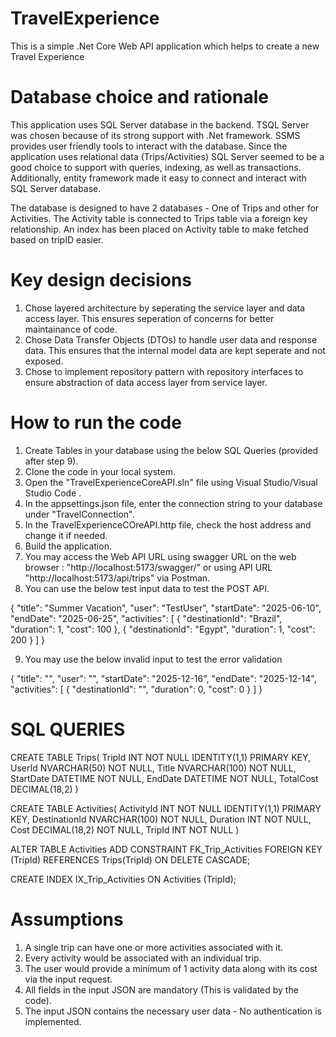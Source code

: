 # TravelExperience
This is a simple .Net Core Web API application which helps to create a new Travel Experience

# Database choice and rationale
This application uses SQL Server database in the backend. TSQL Server was chosen because of its strong support with .Net framework. SSMS provides user friendly tools to interact with the database. Since the application uses relational data (Trips/Activities) SQL Server seemed to be a good choice to support with queries, indexing, as well as transactions. Additionally, entity framework made it easy to connect and interact with SQL Server database.

The database is designed to have 2 databases - One of Trips and other for Activities. The Activity table is connected to Trips table via a foreign key relationship. An index has been placed on Activity table to make fetched based on tripID easier.


# Key design decisions
1. Chose layered architecture by seperating the service layer and data access layer. This ensures seperation of concerns for better maintainance of code.
2. Chose Data Transfer Objects (DTOs) to handle user data and response data. This ensures that the internal model data are kept seperate and not exposed.
3. Chose to implement repository pattern with repository interfaces to ensure abstraction of data access layer from service layer.


# How to run the code
1. Create Tables in your database using the below SQL Queries (provided after step 9).
2. Clone the code in your local system.
3. Open the "TravelExperienceCoreAPI.sln" file using Visual Studio/Visual Studio Code .
4. In the appsettings.json file, enter the connection string to your database under "TravelConnection".
5. In the TravelExperienceCOreAPI.http file, check the host address and change it if needed.
6. Build the application.
7. You may access the Web API URL using swagger URL on the web browser : "http://localhost:5173/swagger/" or using API URL "http://localhost:5173/api/trips" via Postman.
8. You can use the below test input data to test the POST API.

{
  "title": "Summer Vacation",
  "user": "TestUser",
  "startDate": "2025-06-10",
  "endDate": "2025-06-25",
  "activities": [
    {
      "destinationId": "Brazil",
      "duration": 1,
      "cost": 100
    },
    {
      "destinationId": "Egypt",
      "duration": 1,
      "cost": 200
    }
  ]
}

9. You may use the below invalid input to test the error validation

{
  "title": "",
  "user": "",
  "startDate": "2025-12-16",
  "endDate": "2025-12-14",
  "activities": [
    {
      "destinationId": "",
      "duration": 0,
      "cost": 0
    }
  ]
}

# SQL QUERIES
CREATE TABLE Trips(
TripId INT NOT NULL IDENTITY(1,1) PRIMARY KEY,
UserId NVARCHAR(50) NOT NULL,
Title NVARCHAR(100) NOT NULL,
StartDate DATETIME NOT NULL,
EndDate DATETIME NOT NULL,
TotalCost DECIMAL(18,2)
)

CREATE TABLE Activities(
ActivityId INT NOT NULL IDENTITY(1,1) PRIMARY KEY,
DestinationId NVARCHAR(100) NOT NULL,
Duration INT NOT NULL,
Cost DECIMAL(18,2) NOT NULL,
TripId INT NOT NULL
)



ALTER TABLE Activities
ADD CONSTRAINT FK_Trip_Activities
FOREIGN KEY (TripId)
REFERENCES Trips(TripId)
ON DELETE CASCADE;

CREATE INDEX IX_Trip_Activities
ON Activities (TripId);


# Assumptions
1. A single trip can have one or more activities associated with it.
2. Every activity would be associated with an individual trip.
3. The user would provide a minimum of 1 activity data along with its cost via the input request.
4. All fields in the input JSON are mandatory (This is validated by the code).
5. The input JSON contains the necessary user data - No authentication is implemented.






